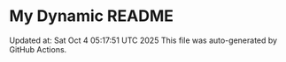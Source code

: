 # My Dynamic README
Updated at: Sat Oct  4 05:17:51 UTC 2025
This file was auto-generated by GitHub Actions.
